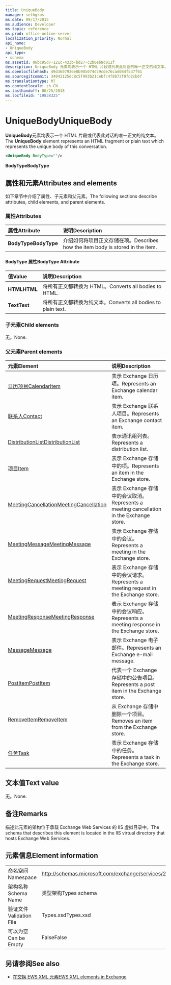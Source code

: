 ```yaml
---
title: UniqueBody
manager: sethgros
ms.date: 09/17/2015
ms.audience: Developer
ms.topic: reference
ms.prod: office-online-server
localization_priority: Normal
api_name:
- UniqueBody
api_type:
- schema
ms.assetid: 06bc95d7-121c-433b-bd27-c2b0eb8c011f
description: UniqueBody 元素均表示一个 HTML 片段或代表此对话的唯一正文的纯文本。
ms.openlocfilehash: 49d3607926e0b985074d79cde76cad084f537f01
ms.sourcegitcommit: 34041125dc8c5f993b21cebfc4f8b72f0fd2cb6f
ms.translationtype: MT
ms.contentlocale: zh-CN
ms.lasthandoff: 06/25/2018
ms.locfileid: "19838325"
---
```

# <a name="uniquebody"></a><span data-ttu-id="ff086-103">UniqueBody</span><span class="sxs-lookup"><span data-stu-id="ff086-103">UniqueBody</span></span>

<span data-ttu-id="ff086-104">**UniqueBody**元素均表示一个 HTML 片段或代表此对话的唯一正文的纯文本。</span><span class="sxs-lookup"><span data-stu-id="ff086-104">The **UniqueBody** element represents an HTML fragment or plain text which represents the unique body of this conversation.</span></span> 
  
```XML
<UniqueBody BodyType=""/>
```

 <span data-ttu-id="ff086-105">**BodyType**</span><span class="sxs-lookup"><span data-stu-id="ff086-105">**BodyType**</span></span>
## <a name="attributes-and-elements"></a><span data-ttu-id="ff086-106">属性和元素</span><span class="sxs-lookup"><span data-stu-id="ff086-106">Attributes and elements</span></span>

<span data-ttu-id="ff086-107">如下章节中介绍了属性、子元素和父元素。</span><span class="sxs-lookup"><span data-stu-id="ff086-107">The following sections describe attributes, child elements, and parent elements.</span></span>
  
### <a name="attributes"></a><span data-ttu-id="ff086-108">属性</span><span class="sxs-lookup"><span data-stu-id="ff086-108">Attributes</span></span>

|<span data-ttu-id="ff086-109">**属性**</span><span class="sxs-lookup"><span data-stu-id="ff086-109">**Attribute**</span></span>|<span data-ttu-id="ff086-110">**说明**</span><span class="sxs-lookup"><span data-stu-id="ff086-110">**Description**</span></span>|
|:-----|:-----|
|<span data-ttu-id="ff086-111">**BodyType**</span><span class="sxs-lookup"><span data-stu-id="ff086-111">**BodyType**</span></span> <br/> |<span data-ttu-id="ff086-112">介绍如何将项目正文存储在项。</span><span class="sxs-lookup"><span data-stu-id="ff086-112">Describes how the item body is stored in the item.</span></span>  <br/> |
   
#### <a name="bodytype-attribute"></a><span data-ttu-id="ff086-113">BodyType 属性</span><span class="sxs-lookup"><span data-stu-id="ff086-113">BodyType Attribute</span></span>

|<span data-ttu-id="ff086-114">**值**</span><span class="sxs-lookup"><span data-stu-id="ff086-114">**Value**</span></span>|<span data-ttu-id="ff086-115">**说明**</span><span class="sxs-lookup"><span data-stu-id="ff086-115">**Description**</span></span>|
|:-----|:-----|
|<span data-ttu-id="ff086-116">**HTML**</span><span class="sxs-lookup"><span data-stu-id="ff086-116">**HTML**</span></span> <br/> |<span data-ttu-id="ff086-117">将所有正文都转换为 HTML。</span><span class="sxs-lookup"><span data-stu-id="ff086-117">Converts all bodies to HTML.</span></span>  <br/> |
|<span data-ttu-id="ff086-118">**Text**</span><span class="sxs-lookup"><span data-stu-id="ff086-118">**Text**</span></span> <br/> |<span data-ttu-id="ff086-119">将所有正文都转换为纯文本。</span><span class="sxs-lookup"><span data-stu-id="ff086-119">Converts all bodies to plain text.</span></span>  <br/> |
   
### <a name="child-elements"></a><span data-ttu-id="ff086-120">子元素</span><span class="sxs-lookup"><span data-stu-id="ff086-120">Child elements</span></span>

<span data-ttu-id="ff086-121">无。</span><span class="sxs-lookup"><span data-stu-id="ff086-121">None.</span></span>
  
### <a name="parent-elements"></a><span data-ttu-id="ff086-122">父元素</span><span class="sxs-lookup"><span data-stu-id="ff086-122">Parent elements</span></span>

|<span data-ttu-id="ff086-123">**元素**</span><span class="sxs-lookup"><span data-stu-id="ff086-123">**Element**</span></span>|<span data-ttu-id="ff086-124">**说明**</span><span class="sxs-lookup"><span data-stu-id="ff086-124">**Description**</span></span>|
|:-----|:-----|
|[<span data-ttu-id="ff086-125">日历项目</span><span class="sxs-lookup"><span data-stu-id="ff086-125">CalendarItem</span></span>](calendaritem.md) <br/> |<span data-ttu-id="ff086-126">表示 Exchange 日历项。</span><span class="sxs-lookup"><span data-stu-id="ff086-126">Represents an Exchange calendar item.</span></span>  <br/> |
|[<span data-ttu-id="ff086-127">联系人</span><span class="sxs-lookup"><span data-stu-id="ff086-127">Contact</span></span>](contact.md) <br/> |<span data-ttu-id="ff086-128">表示 Exchange 联系人项目。</span><span class="sxs-lookup"><span data-stu-id="ff086-128">Represents an Exchange contact item.</span></span>  <br/> |
|[<span data-ttu-id="ff086-129">DistributionList</span><span class="sxs-lookup"><span data-stu-id="ff086-129">DistributionList</span></span>](distributionlist.md) <br/> |<span data-ttu-id="ff086-130">表示通讯组列表。</span><span class="sxs-lookup"><span data-stu-id="ff086-130">Represents a distribution list.</span></span>  <br/> |
|[<span data-ttu-id="ff086-131">项目</span><span class="sxs-lookup"><span data-stu-id="ff086-131">Item</span></span>](item.md) <br/> |<span data-ttu-id="ff086-132">表示 Exchange 存储中的项。</span><span class="sxs-lookup"><span data-stu-id="ff086-132">Represents an item in the Exchange store.</span></span>  <br/> |
|[<span data-ttu-id="ff086-133">MeetingCancellation</span><span class="sxs-lookup"><span data-stu-id="ff086-133">MeetingCancellation</span></span>](meetingcancellation.md) <br/> |<span data-ttu-id="ff086-134">表示 Exchange 存储中的会议取消。</span><span class="sxs-lookup"><span data-stu-id="ff086-134">Represents a meeting cancellation in the Exchange store.</span></span>  <br/> |
|[<span data-ttu-id="ff086-135">MeetingMessage</span><span class="sxs-lookup"><span data-stu-id="ff086-135">MeetingMessage</span></span>](meetingmessage.md) <br/> |<span data-ttu-id="ff086-136">表示 Exchange 存储中的会议。</span><span class="sxs-lookup"><span data-stu-id="ff086-136">Represents a meeting in the Exchange store.</span></span>  <br/> |
|[<span data-ttu-id="ff086-137">MeetingRequest</span><span class="sxs-lookup"><span data-stu-id="ff086-137">MeetingRequest</span></span>](meetingrequest.md) <br/> |<span data-ttu-id="ff086-138">表示 Exchange 存储中的会议请求。</span><span class="sxs-lookup"><span data-stu-id="ff086-138">Represents a meeting request in the Exchange store.</span></span>  <br/> |
|[<span data-ttu-id="ff086-139">MeetingResponse</span><span class="sxs-lookup"><span data-stu-id="ff086-139">MeetingResponse</span></span>](meetingresponse.md) <br/> |<span data-ttu-id="ff086-140">表示 Exchange 存储中的会议响应。</span><span class="sxs-lookup"><span data-stu-id="ff086-140">Represents a meeting response in the Exchange store.</span></span>  <br/> |
|[<span data-ttu-id="ff086-141">Message</span><span class="sxs-lookup"><span data-stu-id="ff086-141">Message</span></span>](message-ex15websvcsotherref.md) <br/> |<span data-ttu-id="ff086-142">表示 Exchange 电子邮件。</span><span class="sxs-lookup"><span data-stu-id="ff086-142">Represents an Exchange e-mail message.</span></span>  <br/> |
|[<span data-ttu-id="ff086-143">PostItem</span><span class="sxs-lookup"><span data-stu-id="ff086-143">PostItem</span></span>](postitem.md) <br/> |<span data-ttu-id="ff086-144">代表一个 Exchange 存储中的公告项目。</span><span class="sxs-lookup"><span data-stu-id="ff086-144">Represents a post item in the Exchange store.</span></span>  <br/> |
|[<span data-ttu-id="ff086-145">RemoveItem</span><span class="sxs-lookup"><span data-stu-id="ff086-145">RemoveItem</span></span>](removeitem.md) <br/> |<span data-ttu-id="ff086-146">从 Exchange 存储中删除一个项目。</span><span class="sxs-lookup"><span data-stu-id="ff086-146">Removes an item from the Exchange store.</span></span>  <br/> |
|[<span data-ttu-id="ff086-147">任务</span><span class="sxs-lookup"><span data-stu-id="ff086-147">Task</span></span>](task.md) <br/> |<span data-ttu-id="ff086-148">表示 Exchange 存储中的任务。</span><span class="sxs-lookup"><span data-stu-id="ff086-148">Represents a task in the Exchange store.</span></span>  <br/> |
   
## <a name="text-value"></a><span data-ttu-id="ff086-149">文本值</span><span class="sxs-lookup"><span data-stu-id="ff086-149">Text value</span></span>

<span data-ttu-id="ff086-150">无。</span><span class="sxs-lookup"><span data-stu-id="ff086-150">None.</span></span>
  
## <a name="remarks"></a><span data-ttu-id="ff086-151">备注</span><span class="sxs-lookup"><span data-stu-id="ff086-151">Remarks</span></span>

<span data-ttu-id="ff086-152">描述此元素的架构位于承载 Exchange Web Services 的 IIS 虚拟目录中。</span><span class="sxs-lookup"><span data-stu-id="ff086-152">The schema that describes this element is located in the IIS virtual directory that hosts Exchange Web Services.</span></span>
  
## <a name="element-information"></a><span data-ttu-id="ff086-153">元素信息</span><span class="sxs-lookup"><span data-stu-id="ff086-153">Element information</span></span>

|||
|:-----|:-----|
|<span data-ttu-id="ff086-154">命名空间</span><span class="sxs-lookup"><span data-stu-id="ff086-154">Namespace</span></span>  <br/> |http://schemas.microsoft.com/exchange/services/2006/types  <br/> |
|<span data-ttu-id="ff086-155">架构名称</span><span class="sxs-lookup"><span data-stu-id="ff086-155">Schema Name</span></span>  <br/> |<span data-ttu-id="ff086-156">类型架构</span><span class="sxs-lookup"><span data-stu-id="ff086-156">Types schema</span></span>  <br/> |
|<span data-ttu-id="ff086-157">验证文件</span><span class="sxs-lookup"><span data-stu-id="ff086-157">Validation File</span></span>  <br/> |<span data-ttu-id="ff086-158">Types.xsd</span><span class="sxs-lookup"><span data-stu-id="ff086-158">Types.xsd</span></span>  <br/> |
|<span data-ttu-id="ff086-159">可以为空</span><span class="sxs-lookup"><span data-stu-id="ff086-159">Can be Empty</span></span>  <br/> |<span data-ttu-id="ff086-160">False</span><span class="sxs-lookup"><span data-stu-id="ff086-160">False</span></span>  <br/> |
   
## <a name="see-also"></a><span data-ttu-id="ff086-161">另请参阅</span><span class="sxs-lookup"><span data-stu-id="ff086-161">See also</span></span>



- [<span data-ttu-id="ff086-162">在交换 EWS XML 元素</span><span class="sxs-lookup"><span data-stu-id="ff086-162">EWS XML elements in Exchange</span></span>](ews-xml-elements-in-exchange.md)

